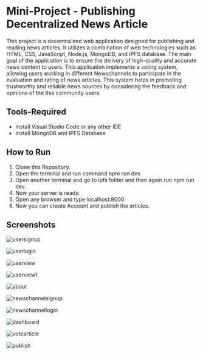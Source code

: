 # Mini-Project - Publishing Decentralized News Article

This project is a decentralized web application designed for publishing and reading news articles. It utilizes a combination of web technologies such as HTML, CSS, JavaScript, Node.js, MongoDB, and IPFS database. The main goal of the application is to ensure the delivery of high-quality and accurate news content to users.
This application implements a voting system, allowing users working in different Newschannels to participate in the evaluation and rating of news articles. This system helps in promoting trustworthy and reliable news sources by considering the feedback and opinions of the this community users.

## Tools-Required
- Install Visual Studio Code or any other IDE
- Install MongoDB and IPFS Database

## How to Run 
1. Clone this Repository.
2. Open the terminal and run command npm run dev.
3. Open another terminal and go to ipfs folder and then again run npm run dev.
4. Now your server is ready.
5. Open any browser and type localhost:8000
6. Now you can create Account and publish the articles.

## Screenshots

![usersignup](https://github.com/krishnasainakka/Mini-Project/assets/117358318/6d6e0bc6-21df-4138-b9f0-2a956e7f5a91)

![userlogin](https://github.com/krishnasainakka/Mini-Project/assets/117358318/8384f801-41d5-4769-8b86-ee12caf2b3f4)

![userview](https://github.com/krishnasainakka/Mini-Project/assets/117358318/e48d3c30-6925-4960-ad53-34fc7cbd5f47)

![userview1](https://github.com/krishnasainakka/Mini-Project/assets/117358318/aa143ac0-2170-4315-bdc5-b19342dace38)

![about](https://github.com/krishnasainakka/Mini-Project/assets/117358318/bdd39101-aa30-4437-99ff-9602e3db93ec)

![newschannelsignup](https://github.com/krishnasainakka/Mini-Project/assets/117358318/42adcae2-ffa5-43f5-a785-01d3513baaf5)

![newschannellogin](https://github.com/krishnasainakka/Mini-Project/assets/117358318/72eb36da-d3c7-4cbe-b4c2-50b5bd723102)

![dashboard](https://github.com/krishnasainakka/Mini-Project/assets/117358318/a0a2b815-4992-4787-adc0-853036ce0759)

![votearticle](https://github.com/krishnasainakka/Mini-Project/assets/117358318/75ffc65c-ab2d-4619-8f8d-ccbf2b698334)

![publish](https://github.com/krishnasainakka/Mini-Project/assets/117358318/1f4da64d-f4a2-4ee7-8cfa-db7d17647f94)


